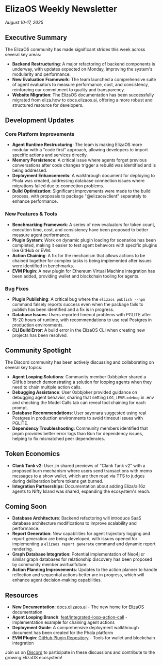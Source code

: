 # ElizaOS Weekly Newsletter

*August 10-17, 2025*

## Executive Summary

The ElizaOS community has made significant strides this week across several key areas:

- **Backend Restructuring**: A major refactoring of backend components is underway, with updates expected on Monday, improving the system's modularity and performance.
- **New Evaluation Framework**: The team launched a comprehensive suite of agent evaluators to measure performance, cost, and consistency, reinforcing our commitment to quality and transparency.
- **Website Migration**: The ElizaOS documentation has been successfully migrated from eliza.how to docs.elizaos.ai, offering a more robust and structured resource for developers.

## Development Updates

### Core Platform Improvements

- **Agent Runtime Restructuring**: The team is making ElizaOS more modular with a "code first" approach, allowing developers to import specific actions and services directly.
- **Memory Persistence**: A critical issue where agents forget previous conversations after code changes trigger a rebuild was identified and is being addressed.
- **Deployment Enhancements**: A walkthrough document for deploying to Phala was created, addressing database connection issues where migrations failed due to connection problems.
- **Build Optimization**: Significant improvements were made to the build process, with proposals to package "@elizaos/client" separately to enhance performance.

### New Features & Tools

- **Benchmarking Framework**: A series of new evaluators for token count, execution time, cost, and consistency have been proposed to better measure agent performance.
- **Plugin System**: Work on dynamic plugin loading for scenarios has been completed, making it easier to test agent behaviors with specific plugins like GitHub or EVM.
- **Action Chaining**: A fix for the mechanism that allows actions to be chained together for complex tasks is being implemented after issues were identified in benchmarks.
- **EVM Plugin**: A new plugin for Ethereum Virtual Machine integration has been added, providing wallet and blockchain tooling for agents.

### Bug Fixes

- **Plugin Publishing**: A critical bug where the `elizaos publish --npm` command falsely reports success even when the package fails to publish has been identified and a fix is in progress.
- **Database Issues**: Users reported timeout problems with PGLITE after 15-20 hours of runtime, with recommendations to use real Postgres in production environments.
- **CLI Build Error**: A build error in the ElizaOS CLI when creating new projects has been resolved.

## Community Spotlight

The Discord community has been actively discussing and collaborating on several key topics:

- **Agent Looping Solutions**: Community member 0xbbjoker shared a GitHub branch demonstrating a solution for looping agents when they need to chain multiple action calls.
- **Debugging Assistance**: User 0xbbjoker provided guidance on debugging agent behavior, sharing that setting `LOG_LEVEL=debug` in .env and checking the Model Calls tab can reveal tool chaining for each prompt.
- **Database Recommendations**: User sayonara suggested using real Postgres in production environments to avoid timeout issues with PGLITE.
- **Dependency Troubleshooting**: Community members identified that pnpm provides better error logs than Bun for dependency issues, helping to fix mismatched peer dependencies.

## Token Economics

- **Clank Tank v2**: User jin shared previews of "Clank Tank v2" with a proposed burn mechanism where users send transactions with memo messages to a show wallet, which are then read via TTS to judges during deliberation before tokens get burned.
- **Integration Partnerships**: Documentation about adding Eliza/ai16z agents to Nifty Island was shared, expanding the ecosystem's reach.

## Coming Soon

- **Database Architecture**: Backend refactoring will introduce SaaS database architecture modifications to improve scalability and performance.
- **Report Generation**: New capabilities for agent trajectory logging and report generation are being developed, with issues opened for implementing a `elizaos report generate` command and dynamic report rendering.
- **Graph Database Integration**: Potential implementation of Neo4j or similar graph databases for relationship discovery has been proposed by community member avirtualfuture.
- **Action Planning Improvements**: Updates to the action planner to handle reflection and sequential actions better are in progress, which will enhance agent decision-making capabilities.

## Resources

- **New Documentation**: [docs.elizaos.ai](https://docs.elizaos.ai) - The new home for ElizaOS documentation
- **Agent Looping Branch**: [feat/integrated-loop-action-call](https://github.com/elizaOS/eliza/tree/feat/integrated-loop-action-call) - Implementation example for chaining agent actions
- **Deployment Guide**: A comprehensive deployment walkthrough document has been created for the Phala platform
- **EVM Plugin**: [GitHub Plugin Repository](https://github.com/elizaOS/eliza/plugins/plugin-evm) - Tools for wallet and blockchain integration

Join us on [Discord](https://discord.gg/ai16z) to participate in these discussions and contribute to the growing ElizaOS ecosystem!